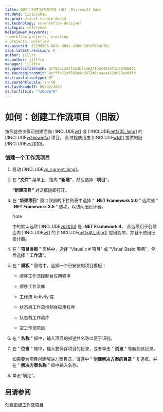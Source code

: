 ```yaml
---
title: 如何：创建工作流项目 (旧) |Microsoft Docs
ms.date: 11/15/2016
ms.prod: visual-studio-dev14
ms.technology: vs-workflow-designer
ms.topic: reference
helpviewer_keywords:
- workflow projects, creating
- projects, workflow
ms.assetid: 32299555-662c-469d-a90d-89f4700dc78c
caps.latest.revision: 6
author: jillre
ms.author: jillfra
manager: jillfra
ms.openlocfilehash: 3cf68c1a28f662bfa4e271d3c402ef1c8946b6f1
ms.sourcegitcommit: 6cfffa72af599a9d667249caaaa411bb28ea69fd
ms.translationtype: MT
ms.contentlocale: zh-CN
ms.lasthandoff: 09/02/2020
ms.locfileid: "72668679"
---
```

# <a name="how-to-create-workflow-projects-legacy"></a>如何：创建工作流项目（旧版）
按照这些步骤可创建面向 [!INCLUDE[wf](../includes/wf-md.md)] 或 [!INCLUDE[netfx35_long](../includes/netfx35-long-md.md)] 的 [!INCLUDE[vstecwinfx](../includes/vstecwinfx-md.md)] 项目。 此过程使用由 [!INCLUDE[wfd1](../includes/wfd1-md.md)] 提供的旧 [!INCLUDE[vs2010](../includes/vs2010-md.md)]。

### <a name="to-create-a-workflow-project"></a>创建一个工作流项目

1. 启动 [!INCLUDE[vs_current_long](../includes/vs-current-long-md.md)]。

2. 在 **“文件”** 菜单上，指向 **“新建”**，然后选择 **“项目”**。

     **“新建项目”** 对话框随即打开。

3. 在 "**新建项目**" 窗口顶部的下拉列表中选择 " **.NET Framework 3.0** " 选项或 " **.NET Framework 3.5** " 选项，以访问旧设计器。

    > [!NOTE]
    > 中的默认选项 [!INCLUDE[vs2010](../includes/vs2010-md.md)] 是 **.NET Framework 4**。 此选项用于创建面向 [!INCLUDE[wf](../includes/wf-md.md)] 的 [!INCLUDE[netfx40_short](../includes/netfx40-short-md.md)] 应用程序，并且不使用旧设计器。

4. 在 " **项目类型** " 窗格中，选择 "Visual c # 项目" 或 "Visual Basic 项目"，然后选择 " **工作流**"。

5. 在 " **模板** " 窗格中，选择一个已安装的项目模板：

    - 顺序工作流控制台应用程序

    - 顺序工作流库

    - 工作流 Activity 库

    - 状态机工作流控制台应用程序

    - 状态机工作流库

    - 空工作流项目

6. 在 " **名称** " 框中，输入项目的描述性名称以便于识别。

7. 在 " **位置** " 框中，输入要保存项目的目录，或者单击 " **浏览** " 导航到该目录。

     如果要为项目创建解决方案目录，请选中 " **创建解决方案的目录** " 复选框，并在 " **解决方案名称** " 框中输入名称。

8. 单击“确定”。

## <a name="see-also"></a>另请参阅
 [创建旧版工作流项目](../workflow-designer/creating-legacy-workflow-projects.md)